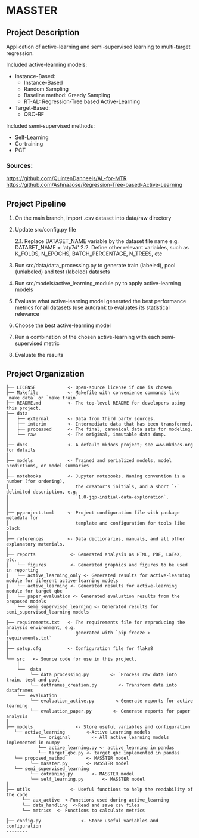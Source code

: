 # MASSTER

## Project Description
Application of active-learning and semi-supervised learning to multi-target regression.

Included active-learning models:
* Instance-Based:
    * Instance-Based
    * Random Sampling
    * Baseline method: Greedy Sampling 
    * RT-AL: Regression-Tree based Active-Learning 
* Target-Based:
    * QBC-RF
      
Included semi-supervised methods:
* Self-Learning
* Co-training
* PCT

### Sources:
https://github.com/QuintenDanneels/AL-for-MTR
https://github.com/AshnaJose/Regression-Tree-based-Active-Learning

## Project Pipeline
1. On the main branch, import .csv dataset into data/raw directory
2. Update src/config.py file

    2.1. Replace DATASET_NAME variable by the dataset file name e.g. DATASET_NAME = 'atp7d'
    2.2. Define other relevant variables, such as K_FOLDS, N_EPOCHS, BATCH_PERCENTAGE, N_TREES, etc
   
3. Run src/data/data_processing.py to generate train (labeled), pool (unlabeled) and test (labeled) datasets
4. Run src/models/active_learning_module.py to apply active-learning models
5. Evaluate what active-learning model generated the best performance metrics for all datasets (use autorank to evaluates its statistical relevance
6. Choose the best active-learning model
7. Run a combination of the chosen active-learning with each semi-supervised metric
8. Evaluate the results

## Project Organization

```
├── LICENSE            <- Open-source license if one is chosen
├── Makefile           <- Makefile with convenience commands like `make data` or `make train`
├── README.md          <- The top-level README for developers using this project.
├── data
│   ├── external       <- Data from third party sources.
│   ├── interim        <- Intermediate data that has been transformed.
│   ├── processed      <- The final, canonical data sets for modeling.
│   └── raw            <- The original, immutable data dump.
│
├── docs               <- A default mkdocs project; see www.mkdocs.org for details
│
├── models             <- Trained and serialized models, model predictions, or model summaries
│
├── notebooks          <- Jupyter notebooks. Naming convention is a number (for ordering),
│                         the creator's initials, and a short `-` delimited description, e.g.
│                         `1.0-jqp-initial-data-exploration`.
│
│  
├── pyproject.toml     <- Project configuration file with package metadata for 
│                         template and configuration for tools like black
│
├── references         <- Data dictionaries, manuals, and all other explanatory materials.
│
├── reports             <- Generated analysis as HTML, PDF, LaTeX, etc.
│   └── figures         <- Generated graphics and figures to be used in reporting
|   └── active_learning_only <- Generated results for active-learning module for diferent active-learning models
|   └── active_learning <- Generated results for active-learning module for target qbc
│   └── paper_evaluation <- Generated evaluation results from the proposed models
    └── semi_supervised_learning <- Generated results for semi_supervised_learning models

├── requirements.txt   <- The requirements file for reproducing the analysis environment, e.g.
│                         generated with `pip freeze > requirements.txt`
│
├── setup.cfg          <- Configuration file for flake8
│
└── src   <- Source code for use in this project.
    │
    └──  data
         └── data_processing.py        <- ´Process raw data into train, test and pool
         └── datframes_creation.py        <- Transform data into dataframes
    └──  evaluation
         └── evaluation_active.py        <-Generate reports for active learning
         └── evaluation_paper.py        <- Generate reports for paper analysis
│
├── models                <- Store useful variables and configuration
   └── active_learning        <-Active Learning models
            └── original        <- All active_learning models implemented in numpy
            └── active_learning.py <- active_learning in pandas
            └── target_qbc.py <- target qbc inplemented in pandas
   └── proposed_method        <- MASSTER model
         └── masster.py       <- MASSTER model
   └── semi_supervised_learning        
         └── cotraning.py       <- MASSTER model
         └── self_learning.py       <- MASSTER model
│
├── utils               <- Useful functions to help the readability of the code
      └── aux_active  <-Functions used during active_learning
      └── data_handling  <-Read and save csv files
      └── metrics  <- Functions to calculate metrics

├── config.py               <- Store useful variables and configuration
--------

